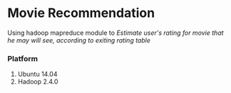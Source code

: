Movie Recommendation
====================

Using hadoop mapreduce module to
*Estimate user's rating for movie that he may will see, according to exiting rating table*

### Platform
1. Ubuntu 14.04
2. Hadoop 2.4.0
